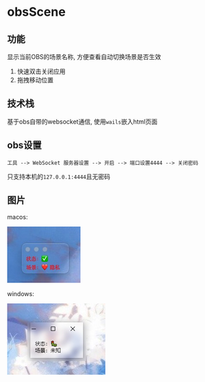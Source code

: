 # obsScene

## 功能

显示当前OBS的场景名称, 方便查看自动切换场景是否生效

1. 快速双击关闭应用
2. 拖拽移动位置

## 技术栈

基于obs自带的websocket通信, 使用`wails`嵌入html页面

## obs设置

`工具 --> WebSocket 服务器设置 --> 开启 --> 端口设置4444 --> 关闭密码`

只支持本机的`127.0.0.1:4444`且无密码

## 图片

macos: 

![](./screenshots/1.jpg)


windows:

![](./screenshots/2.jpg)